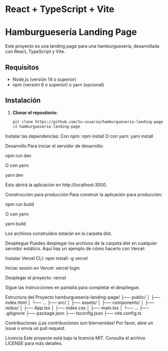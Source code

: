 # React + TypeScript + Vite
# Hamburguesería Landing Page

Este proyecto es una landing page para una hamburguesería, desarrollada con React, TypeScript y Vite.

## Requisitos

- Node.js (versión 14 o superior)
- npm (versión 6 o superior) o yarn (opcional)

## Instalación

1. **Clonar el repositorio:**

   ```bash
   git clone https://github.com/tu-usuario/hamburgueseria-landing-page.git
   cd hamburgueseria-landing-page

Instalar las dependencias: Con npm:
npm install
O con yarn:
yarn install

Desarrollo
Para iniciar el servidor de desarrollo:

npm run dev

O con yarn:

yarn dev

Esto abrirá la aplicación en http://localhost:3000.

Construcción para producción
Para construir la aplicación para producción:

npm run build

O con yarn:

yarn build

Los archivos construidos estarán en la carpeta dist.

Despliegue
Puedes desplegar los archivos de la carpeta dist en cualquier servidor estático. Aquí hay un ejemplo de cómo hacerlo con Vercel:

Instalar Vercel CLI:
npm install -g vercel

Iniciar sesión en Vercel:
vercel login

Desplegar el proyecto:
vercel

Sigue las instrucciones en pantalla para completar el despliegue.

Estructura del Proyecto
hamburgueseria-landing-page/
├── public/
│   ├── index.html
│   └── ...
├── src/
│   ├── assets/
│   ├── components/
│   ├── redux/
│   ├── App.tsx
│   ├── index.css
│   ├── main.tsx
│   └── ...
├── .gitignore
├── package.json
├── tsconfig.json
├── vite.config.ts


Contribuciones
¡Las contribuciones son bienvenidas! Por favor, abre un issue o envía un pull request.

Licencia
Este proyecto está bajo la licencia MIT. Consulta el archivo LICENSE para más detalles.
